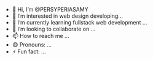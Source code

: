 - 👋 Hi, I’m @PERSYPERIASAMY
- 👀 I’m interested in web design developing...
- 🌱 I’m currently learning fullstack web development ...
- 💞️ I’m looking to collaborate on ...
- 📫 How to reach me ...
- 😄 Pronouns: ...
- ⚡ Fun fact: ...

<!---
PERSYPERIASAMY/PERSYPERIASAMY is a ✨ special ✨ repository because its `README.md` (this file) appears on your GitHub profile.
You can click the Preview link to take a look at your changes.
--->
